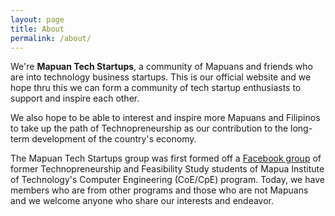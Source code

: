 ```yaml
---
layout: page
title: About
permalink: /about/
---
```


We're **Mapuan Tech Startups**, a community of Mapuans and friends who are into technology business startups. This is our official website and we hope thru this we can form a community of tech startup enthusiasts to support and inspire each other.

We also hope to be able to interest and inspire more Mapuans and Filipinos to take up the path of Technopreneurship as our contribution to the long-term development of the country's economy.

The Mapuan Tech Startups group was first formed off a [Facebook group](ttps://www.facebook.com/groups/225295784331139/) of former Technopreneurship and Feasibility Study students of Mapua Institute of Technology's Computer Engineering (CoE/CpE) program. Today, we have members who are from other programs and those who are not Mapuans and we welcome anyone who share our interests and endeavor.
